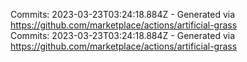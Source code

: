 Commits: 2023-03-23T03:24:18.884Z - Generated via https://github.com/marketplace/actions/artificial-grass
<br>
Commits: 2023-03-23T03:24:18.884Z - Generated via https://github.com/marketplace/actions/artificial-grass
<br>
